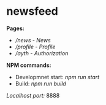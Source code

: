# newsfeed

**Pages:**

* _/news_ - *News*
* _/profile_ - *Profile*
* _/ayth_ - *Authorization*

**NPM commands:**

* Developmnet start: *npm run start*
* Build: *npm run build*

*Localhost port:* 8888